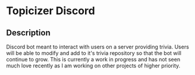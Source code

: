 # Topicizer Discord
## Description 
Discord bot meant to interact with users on a server providing trivia. Users will be able to modify and add to it's trivia repository so that the bot will continue to grow. This is currently a work in progress and has not seen much love recently as I am working on other projects of higher priority.
